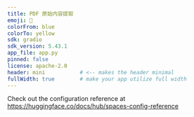 ```yaml
---
title: PDF 原始内容提取
emoji: 👀
colorFrom: blue
colorTo: yellow
sdk: gradio
sdk_version: 5.43.1
app_file: app.py
pinned: false
license: apache-2.0
header: mini           # <-- makes the header minimal
fullWidth: true        # make your app utilize full width
---
```


Check out the configuration reference at https://huggingface.co/docs/hub/spaces-config-reference
